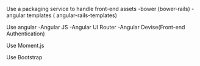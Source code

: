 <!-- JAVASCRIPT -->

Use a packaging service to handle front-end assets
  -bower (bower-rails)
  -angular templates ( angular-rails-templates)

Use angular
  -Angular JS
  -Angular UI Router
  -Angular Devise(Front-end Authentication)

Use Moment.js

Use Bootstrap
